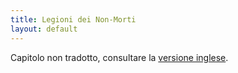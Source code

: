 ```yaml
---
title: Legioni dei Non-Morti
layout: default
---
```

Capitolo non tradotto, consultare la [versione inglese](http://book.dwgazetteer.com/monsters_undead.html).
